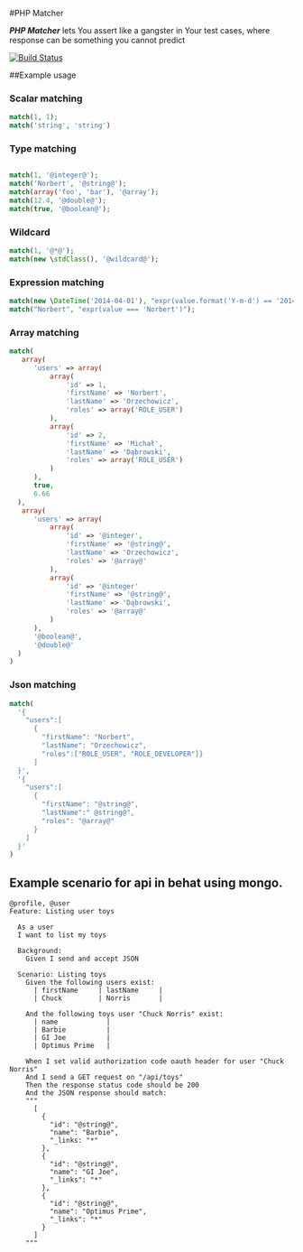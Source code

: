 #PHP Matcher

***PHP Matcher*** lets You assert like a gangster in Your test cases, where response can be something you cannot predict

[![Build Status](https://travis-ci.org/defrag/php-matcher.svg)](https://travis-ci.org/defrag/php-matcher)

##Example usage

### Scalar matching

```php
match(1, 1);
match('string', 'string')
```

### Type matching

```php

match(1, '@integer@');
match('Norbert', '@string@');
match(array('foo', 'bar'), '@array');
match(12.4, '@double@');
match(true, '@boolean@');
```

### Wildcard 

```php
match(1, '@*@');
match(new \stdClass(), '@wildcard@');
```

### Expression matching 

```php
match(new \DateTime('2014-04-01'), "expr(value.format('Y-m-d') == '2014-04-01'");
match("Norbert", "expr(value === 'Norbert')");
```

### Array matching 

```php
match(
   array(
      'users' => array(
          array(
              'id' => 1,
              'firstName' => 'Norbert',
              'lastName' => 'Orzechowicz',
              'roles' => array('ROLE_USER')
          ),
          array(
              'id' => 2,
              'firstName' => 'Michał',
              'lastName' => 'Dąbrowski',
              'roles' => array('ROLE_USER')
          )
      ),
      true,
      6.66
  ),
   array(
      'users' => array(
          array(
              'id' => '@integer',
              'firstName' => '@string@',
              'lastName' => 'Orzechowicz',
              'roles' => '@array@'
          ),
          array(
              'id' => '@integer'
              'firstName' => '@string@',
              'lastName' => 'Dąbrowski',
              'roles' => '@array@'
          )
      ),
      '@boolean@',
      '@double@'
  )  
)
```

### Json matching 


```php
match(
  '{
    "users":[
      {
        "firstName": "Norbert",
        "lastName": "Orzechowicz",
        "roles":["ROLE_USER", "ROLE_DEVELOPER"]}
      ]
  }',
  '{
    "users":[
      {
        "firstName": "@string@",
        "lastName":" @string@",
        "roles": "@array@"
      }
    ]
  }'
)

```

Example scenario for api in behat using mongo.
---
``` cucumber
@profile, @user
Feature: Listing user toys

  As a user
  I want to list my toys

  Background:
    Given I send and accept JSON

  Scenario: Listing toys
    Given the following users exist:
      | firstName     | lastName     |
      | Chuck         | Norris       | 

    And the following toys user "Chuck Norris" exist:
      | name            |
      | Barbie          |
      | GI Joe          |
      | Optimus Prime   |

    When I set valid authorization code oauth header for user "Chuck Norris"
    And I send a GET request on "/api/toys"
    Then the response status code should be 200
    And the JSON response should match:
    """
      [
        {
          "id": "@string@",
          "name": "Barbie",
          "_links: "*"
        },
        {
          "id": "@string@",
          "name": "GI Joe",
          "_links": "*"
        },
        {
          "id": "@string@",
          "name": "Optimus Prime",
          "_links": "*"
        }
      ]
    """
``` 
